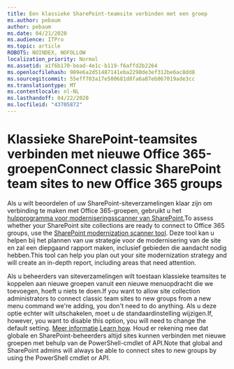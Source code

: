 ```yaml
---
title: Een klassieke SharePoint-teamsite verbinden met een groep
ms.author: pebaum
author: pebaum
ms.date: 04/21/2020
ms.audience: ITPro
ms.topic: article
ROBOTS: NOINDEX, NOFOLLOW
localization_priority: Normal
ms.assetid: a1f6b170-bead-4e1c-b119-f6affd2b2264
ms.openlocfilehash: 989e6a2d51487141eba2290de3ef312be6ac8dd8
ms.sourcegitcommit: 55eff703a17e500681d8fa6a87eb067019ade3cc
ms.translationtype: MT
ms.contentlocale: nl-NL
ms.lasthandoff: 04/22/2020
ms.locfileid: "43705872"
---
```

# <a name="connect-classic-sharepoint-team-sites-to-new-office-365-groups"></a><span data-ttu-id="2e2b9-102">Klassieke SharePoint-teamsites verbinden met nieuwe Office 365-groepen</span><span class="sxs-lookup"><span data-stu-id="2e2b9-102">Connect classic SharePoint team sites to new Office 365 groups</span></span>

<span data-ttu-id="2e2b9-103">Als u wilt beoordelen of uw SharePoint-siteverzamelingen klaar zijn om verbinding te maken met Office 365-groepen, gebruikt u het [hulpprogramma voor moderniseringsscanner van SharePoint.](https://go.microsoft.com/fwlink/?linkid=873066)</span><span class="sxs-lookup"><span data-stu-id="2e2b9-103">To assess whether your SharePoint site collections are ready to connect to Office 365 groups, use the [SharePoint modernization scanner tool](https://go.microsoft.com/fwlink/?linkid=873066).</span></span> <span data-ttu-id="2e2b9-104">Deze tool kan u helpen bij het plannen van uw strategie voor de modernisering van de site en zal een diepgaand rapport maken, inclusief gebieden die aandacht nodig hebben.</span><span class="sxs-lookup"><span data-stu-id="2e2b9-104">This tool can help you plan out your site modernization strategy and will create an in-depth report, including areas that need attention.</span></span>
  
<span data-ttu-id="2e2b9-105">Als u beheerders van siteverzamelingen wilt toestaan klassieke teamsites te koppelen aan nieuwe groepen vanuit een nieuwe menuopdracht die we toevoegen, hoeft u niets te doen.</span><span class="sxs-lookup"><span data-stu-id="2e2b9-105">If you want to allow site collection administrators to connect classic team sites to new groups from a new menu command we're adding, you don't need to do anything.</span></span> <span data-ttu-id="2e2b9-106">Als u deze optie echter wilt uitschakelen, moet u de standaardinstelling wijzigen.</span><span class="sxs-lookup"><span data-stu-id="2e2b9-106">If, however, you want to disable this option, you will need to change the default setting.</span></span> <span data-ttu-id="2e2b9-107">[Meer informatie](https://go.microsoft.com/fwlink/?linkid=2004316).</span><span class="sxs-lookup"><span data-stu-id="2e2b9-107">[Learn how](https://go.microsoft.com/fwlink/?linkid=2004316).</span></span> <span data-ttu-id="2e2b9-108">Houd er rekening mee dat globale en SharePoint-beheerders altijd sites kunnen verbinden met nieuwe groepen met behulp van de PowerShell-cmdlet of API.</span><span class="sxs-lookup"><span data-stu-id="2e2b9-108">Note that global and SharePoint admins will always be able to connect sites to new groups by using the PowerShell cmdlet or API.</span></span>
  

